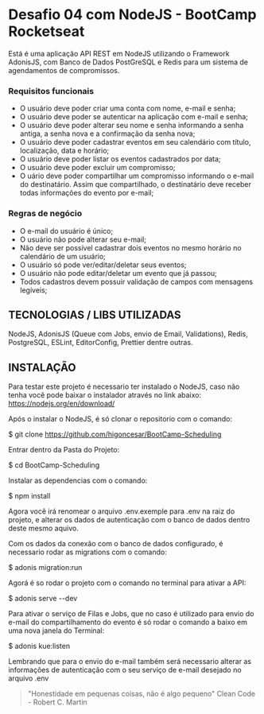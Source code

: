 # Desafio 04 com NodeJS - BootCamp Rocketseat

Está é uma aplicação API REST em NodeJS utilizando o Framework AdonisJS, com Banco de Dados PostGreSQL e Redis para um sistema de agendamentos de compromissos.

### Requisitos funcionais

<ul>
  <li>
    O usuário deve poder criar uma conta com nome, e-mail e senha;
  </li>
  <li>
    O usuário deve poder se autenticar na aplicação com e-mail e senha;
  </li>
  <li>
    O usuário deve poder alterar seu nome e senha informando a senha antiga, a senha nova e a confirmação da senha nova;
  </li>
  <li>
    O usuário deve poder cadastrar eventos em seu calendário com título, localização, data e horário;
  </li>
  <li>
    O usuário deve poder listar os eventos cadastrados por data;
  </li>
  <li>
    O usuário deve poder excluir um compromisso;
  </li>
  <li>
    O uário deve poder compartilhar um compromisso informando o
    e-mail do destinatário. Assim que compartilhado, o destinatário
    deve receber todas informações do evento por e-mail;
  </li>
</ul>

### Regras de negócio

<ul>
  <li>
    O e-mail do usuário é único;
  </li>
  <li>
    O usuário não pode alterar seu e-mail;
  </li>
  <li>
    Não deve ser possível cadastrar dois eventos no mesmo horário no calendário de um usuário;
  </li>
  <li>
    O usuário só pode ver/editar/deletar seus eventos;
  </li>
  <li>
    O usuário não pode editar/deletar um evento que já passou;
  </li>
  <li>
    Todos cadastros devem possuir validação de campos com
    mensagens legíveis;
  </li>
</ul>

## TECNOLOGIAS / LIBS UTILIZADAS

NodeJS, AdonisJS (Queue com Jobs, envio de Email, Validations), Redis, PostgreSQL, ESLint, EditorConfig, Prettier dentre outras.

## INSTALAÇÃO

Para testar este projeto é necessario ter instalado o NodeJS, caso não tenha você pode baixar o instalador através no link abaixo:
https://nodejs.org/en/download/

Após o instalar o NodeJS, é só clonar o repositorio com o comando:

\$ git clone https://github.com/higoncesar/BootCamp-Scheduling

Entrar dentro da Pasta do Projeto:

\$ cd BootCamp-Scheduling

Instalar as dependencias com o comando:

\$ npm install

Agora você irá renomear o arquivo .env.exemple para .env na raiz do projeto, e alterar os dados de autenticação com o banco de dados dentro deste mesmo aquivo.

Com os dados da conexão com o banco de dados configurado, é necessario rodar as migrations com o comando:

\$ adonis migration:run

Agorá é so rodar o projeto com o comando no terminal para ativar a API:

\$ adonis serve --dev

Para ativar o serviço de Filas e Jobs, que no caso é utilizado para envio do e-mail do compartilhamento do evento é só rodar o comando a baixo em uma nova janela do Terminal:

\$ adonis kue:listen

Lembrando que para o envio do e-mail também será necessario alterar as informações de autenticação com o seu serviço de e-mail desejado no arquivo .env

> "Honestidade em pequenas coisas, não é algo pequeno"
> Clean Code - Robert C. Martin
